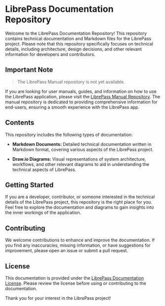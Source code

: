 # LibrePass Documentation Repository

Welcome to the LibrePass Documentation Repository! This repository contains technical documentation and Markdown files for the LibrePass project. Please note that this repository specifically focuses on technical details, including architecture, design decisions, and other relevant information for developers and contributors.

## Important Note

> The LibrePass Manual repository is not yet available.

If you are looking for user manuals, guides, and information on how to use the LibrePass application, please visit the [LibrePass Manual Repository](https://github.com/librepass/librepass-manual). The manual repository is dedicated to providing comprehensive information for end-users, ensuring a smooth experience with the LibrePass app.

## Contents

This repository includes the following types of documentation:

- **Markdown Documents:** Detailed technical documentation written in Markdown format, covering various aspects of the LibrePass project.

- **Draw.io Diagrams:** Visual representations of system architecture, workflows, and other relevant diagrams to aid in understanding the technical aspects of LibrePass.

## Getting Started

If you are a developer, contributor, or someone interested in the technical details of the LibrePass project, this repository is the right place for you. Feel free to explore the documentation and diagrams to gain insights into the inner workings of the application.

## Contributing

We welcome contributions to enhance and improve the documentation. If you find any inaccuracies, missing information, or have suggestions for improvement, please open an issue or submit a pull request.

## License

This documentation is provided under the [LibrePass Documentation License](LICENSE). Please review the license before using or contributing to the documentation.

Thank you for your interest in the LibrePass project!

